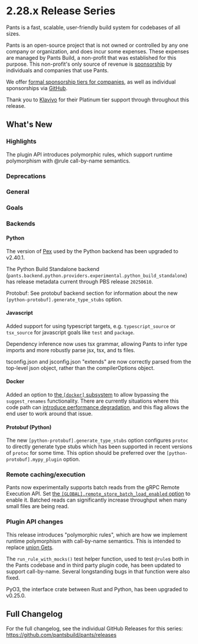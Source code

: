 # 2.28.x Release Series

Pants is a fast, scalable, user-friendly build system for codebases of all sizes.

Pants is an open-source project that is not owned or controlled by any one company or organization, and does incur some expenses. These expenses are managed by Pants Build, a non-profit that was established for this purpose. This non-profit's only source of revenue is [sponsorship](https://www.pantsbuild.org/sponsorship) by individuals and companies that use Pants.

We offer [formal sponsorship tiers for companies](https://www.pantsbuild.org/sponsorship), as well as individual sponsorships via [GitHub](https://github.com/sponsors/pantsbuild).

Thank you to [Klaviyo](https://www.klaviyo.com/) for their Platinum tier support through throughout this release.

## What's New

### Highlights

The plugin API introduces polymorphic rules, which support runtime polymorphism with @rule call-by-name semantics.

### Deprecations

### General

### Goals

### Backends

#### Python

The version of [Pex](https://github.com/pex-tool/pex) used by the Python backend has been upgraded to v2.40.1.

The Python Build Standalone backend (`pants.backend.python.providers.experimental.python_build_standalone`) has release metadata current through PBS release `20250610`.

Protobuf: See protobuf backend section for information about the new `[python-protobuf].generate_type_stubs` option.

#### Javascript

Added support for using typescript targets, e.g. `typescript_source` or `tsx_source` for javascript goals like `test`
and `package`.

Dependency inference now uses tsx grammar, allowing Pants to infer type imports and more robustly parse jsx, tsx, and ts files.

tsconfig.json and jsconfig.json "extends" are now correctly parsed from the top-level json object, rather than the compilerOptions object.


#### Docker

Added an option to [the `[docker]` subsystem](https://www.pantsbuild.org/2.28/reference/subsystems/docker) to allow
bypassing the `suggest_renames` functionality. There are currently situations where this code path can
[introduce performance degradation](https://github.com/pantsbuild/pants/issues/22246), and this flag allows the end user to work around that issue.

#### Protobuf (Python)

The new `[python-protobuf].generate_type_stubs` option configures `protoc` to directly generate type stubs which has been supported in recent versions of `protoc` for some time. This option should be preferred over the `[python-protobuf].mypy_plugin` option.

### Remote caching/execution

Pants now experimentally supports batch reads from the gRPC Remote Execution API. Set [the `[GLOBAL].remote_store_batch_load_enabled` option](https://www.pantsbuild.org/2.28/reference/global-options#remote_store_batch_load_enabled) to enable it. Batched reads can significantly increase throughput when many small files are being read.

### Plugin API changes

This release introduces "polymorphic rules", which are how we implement runtime polymorphism with
call-by-name semantics. This is intended to replace [union Gets](https://www.pantsbuild.org/2.28/docs/writing-plugins/the-rules-api/union-rules-advanced).

The `run_rule_with_mocks()` test helper function, used to test `@rule`s both in the Pants codebase and
in third party plugin code, has been updated to support call-by-name. Several longstanding bugs
in that function were also fixed.

PyO3, the interface crate between Rust and Python, has been upgraded to v0.25.0.

## Full Changelog

For the full changelog, see the individual GitHub Releases for this series: <https://github.com/pantsbuild/pants/releases>
